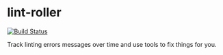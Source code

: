 lint-roller
===========
[![Build Status](https://travis-ci.com/Kilo59/lint-roller.svg?branch=master)](https://travis-ci.com/Kilo59/lint-roller)

Track linting errors messages over time and use tools to fix things for you. 

